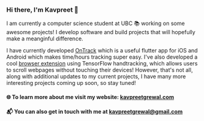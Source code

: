### Hi there, I'm Kavpreet 👋

<!--
**KavpreetGrewal/KavpreetGrewal** is a ✨ _special_ ✨ repository because its `README.md` (this file) appears on your GitHub profile.

Here are some ideas to get you started:

- 🔭 I’m currently working on ...
- 🌱 I’m currently learning ...
- 👯 I’m looking to collaborate on ...
- 🤔 I’m looking for help with ...
- 💬 Ask me about ...
- 📫 How to reach me: ...
- 😄 Pronouns: ...
- ⚡ Fun fact: ...
-->

I am currently a computer science student at UBC 📚 working on some awesome projects! I develop software and build projects that will hopefully make a meanginful difference.
<!--
#### What I'm currently working on
I am currently working on building a recruitment tool for clubs at UBC Launch Pad with a team of developers and designers. The tool will help clubs streamline their recruitment process by providing a single place where they can view and grade applications, analyze analytics, and communicate with applicants. This is being developed with React and Node.js.

#### Projects
-->
I have currently developed [OnTrack](https://github.com/KavpreetGrewal/onTrack-TimeTracker) which is a useful flutter app for iOS and Android which makes time/hours tracking super easy. I've also developed a cool [browser extension](https://github.com/KavpreetGrewal/touchless-webpage-scroller) using TensorFlow handtracking, which allows users to scroll webpages without touching their devices! However, that's not all, along with additional updates to my current projects, I have many more interesting projects coming up soon, so stay tuned!

#### 🌐 To learn more about me visit my website: [kavpreetgrewal.com](https://kavpreetgrewal.com)

#### 📬 You can also get in touch with me at [kavpreetgrewal@gmail.com](mailto:kavpreetgrewal@gmail.com)
